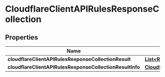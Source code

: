 # CloudflareClientAPIRulesResponseCollection

## Properties
Name | Type | Description | Notes
------------ | ------------- | ------------- | -------------
**cloudflareClientAPIRulesResponseCollectionResult** | [**List&lt;Rules&gt;**](Rules.md) |  |  [optional]
**cloudflareClientAPIRulesResponseCollectionResultInfo** | [**CloudflareClientAPIRulesResponseCollectionResultInfo**](CloudflareClientAPIRulesResponseCollectionResultInfo.md) |  |  [optional]
